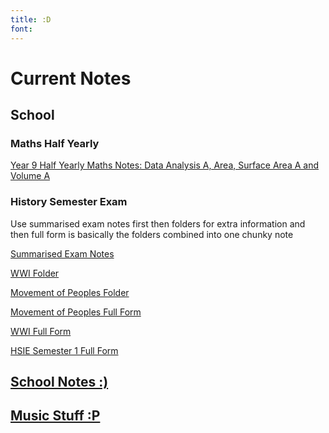 ```yaml
---
title: :D
font: 
---
```

# Current Notes
## School
### Maths Half Yearly
[Year 9 Half Yearly Maths Notes: Data Analysis A, Area, Surface Area A and Volume A](https://dabluepiano.github.io/sidneys-notes/02-School/Year-9/Year-9-Maths/Year-9-2025-Half-Yearly-Maths-\(Data-Analysis-A-+-Area,-Surface-Area-A-and-Volume-A\))

### History Semester Exam
Use summarised exam notes first then folders for extra information and then full form is basically the folders combined into one chunky note

[Summarised Exam Notes](https://dabluepiano.github.io/sidneys-notes/02-School/Year-9/Year-9-HSIE/HSIE-Exam-Notes-Movement-of-Peoples-and-WWI)

[WWI Folder](https://dabluepiano.github.io/sidneys-notes/02-School/Year-9/Year-9-HSIE/World-War-I/)

[Movement of Peoples Folder](https://dabluepiano.github.io/sidneys-notes/02-School/Year-9/Year-9-HSIE/Movement-of-Peoples/)

[Movement of Peoples Full Form](https://dabluepiano.github.io/sidneys-notes/02-School/Year-9/Year-9-HSIE/Movement-of-Peoples/Movement-of-Peoples-Full-Form)

[WWI Full Form](https://dabluepiano.github.io/sidneys-notes/02-School/Year-9/Year-9-HSIE/World-War-I/WWI-Long-Form)

[HSIE Semester 1 Full Form](https://dabluepiano.github.io/sidneys-notes/02-School/Year-9/Year-9-HSIE/HSIE-Semester-1-Long-Form)


## [School Notes :)](https://dabluepiano.github.io/sidneys-notes/02-School/)

## [Music Stuff :P](https://dabluepiano.github.io/sidneys-notes/03-Music/)



